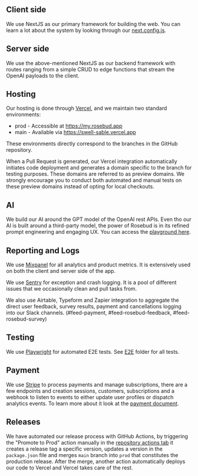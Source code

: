 ## Client side

We use NextJS as our primary framework for building the web. You can learn a lot about the system by looking through our [next.config.js](../next.config.js).

## Server side

We use the above-mentioned NextJS as our backend framework with routes ranging from a simple CRUD to edge functions that stream the OpenAI payloads to the client.

## Hosting

Our hosting is done through [Vercel](https://vercel.com/just-imagine/rosebud), and we maintain two standard environments:

- prod - Accessible at https://my.rosebud.app
- main - Available via https://swell-sable.vercel.app

These environments directly correspond to the branches in the GitHub repository.

When a Pull Request is generated, our Vercel integration automatically initiates code deployment and generates a domain specific to the branch for testing purposes. These domains are referred to as preview domains. We strongly encourage you to conduct both automated and manual tests on these preview domains instead of opting for local checkouts.

## AI

We build our AI around the GPT model of the OpenAI rest APIs. Even tho our AI is built around a third-party model, the power of Rosebud is in its refined prompt engineering and engaging UX. You can access the [playground here](https://platform.openai.com/playground).

## Reporting and Logs

We use [Mixpanel](https://mixpanel.com/project/2935319) for all analytics and product metrics. It is extensively used on both the client and server side of the app.

We use [Sentry](https://curiotools.sentry.io/) for exception and crash logging. It is a pool of different issues that we occasionally clean and pull tasks from.

We also use Airtable, Typeform and Zapier integration to aggregate the direct user feedback, survey results, payment and cancellations logging into our Slack channels. (#feed-payment, #feed-rosebud-feedback, #feed-rosebud-survey)

## Testing

We use [Playwright](https://playwright.dev/) for automated E2E tests. See [E2E](/e2e) folder for all tests.

## Payment

We use [Stripe](https://dashboard.stripe.com/) to process payments and manage subscriptions, there are a few endpoints and creation sessions, customers, subscriptions and a webhook to listen to events to either update user profiles or dispatch analytics events. To learn more about it look at the [payment document](/docs/stripe-subscriptions.md).

## Releases

We have automated our release process with GitHub Actions, by triggering the "Promote to Prod" action manually in the [repository actions tab](https://github.com/Rising-Tide-Org/swell/actions) it creates a release tag a specific version, updates a version in the `package.json` file and merges `main` branch into `prod` that constitutes the production release. After the merge, another action automatically deploys our code to Vercel and Vercel takes care of the rest.
